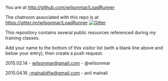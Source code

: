 You are at http://github.com/wilsonmar/LoadRunner

The chatroom associated with this repo is at https://gitter.im/wilsonmar/LoadRunner
[![Gitter](https://badges.gitter.im/Join%20Chat.svg)](https://gitter.im/wilsonmar/LoadRunner?utm_source=badge&utm_medium=badge&utm_campaign=pr-badge&utm_content=body_badge)

This repository contains several public resources referenced during my training classes.

Add your name to the bottom of this visitor list (with a blank line above and below your entry), 
then create a push request.

2015.02.14 - wilsonmar@gmail.com - @wilsonmar

2015.04.16 -mainalidfw@gmail.com - anil mainali
